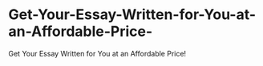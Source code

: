 # Get-Your-Essay-Written-for-You-at-an-Affordable-Price-
Get Your Essay Written for You at an Affordable Price!
